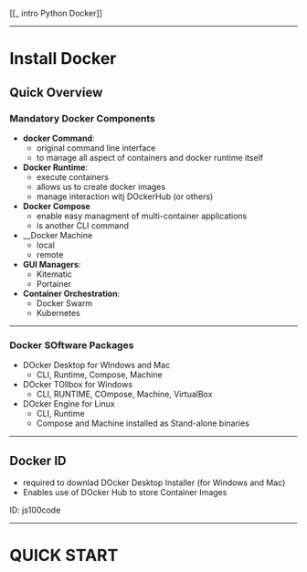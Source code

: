 [[_ intro Python Docker]]

---

# Install Docker

## Quick Overview

### Mandatory Docker Components
- __docker Command__:
	- original command line interface
	- to manage all aspect of containers  and docker runtime itself
- __Docker Runtime__:
	- execute containers
	- allows us to create docker images
	- manage interaction witj DOckerHub (or others)
- __Docker Compose__
	- enable easy managment of multi-container applications
	- is another CLI command
- __Docker Machine
	- local
	- remote
- __GUI Managers__:
	- Kitematic
	- Portainer
- __Container Orchestration__:
	- Docker Swarm
	- Kubernetes

---


### Docker SOftware Packages
- DOcker Desktop for WIndows and Mac
	- CLI, Runtime, Compose, Machine
- DOcker TOllbox for Windows
	- CLI, RUNTIME, COmpose, Machine, VirtualBox
- DOcker Engine for Linux
	- CLI, Runtime
	- Compose and Machine installed as Stand-alone binaries

---

## Docker ID
- required to downlad DOcker Desktop Installer (for Windows and Mac)
- Enables use of DOcker Hub to store Container Images

ID: js100code


---
# QUICK START

































